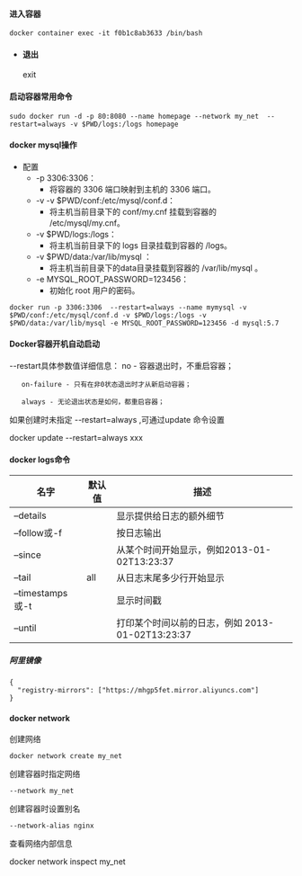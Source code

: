 

#### 进入容器

```docker container exec -it f0b1c8ab3633 /bin/bash```

- #### 退出

  exit
  
  
  
#### 启动容器常用命令

```
sudo docker run -d -p 80:8080 --name homepage --network my_net  --restart=always -v $PWD/logs:/logs homepage 

```



#### docker mysql操作

*   配置
    *   -p 3306:3306：
        *   将容器的 3306 端口映射到主机的 3306 端口。
    *   -v -v $PWD/conf:/etc/mysql/conf.d：
        *   将主机当前目录下的 conf/my.cnf 挂载到容器的 /etc/mysql/my.cnf。
    *   -v $PWD/logs:/logs：
        *   将主机当前目录下的 logs 目录挂载到容器的 /logs。
    *   -v $PWD/data:/var/lib/mysql ：
        *   将主机当前目录下的data目录挂载到容器的 /var/lib/mysql 。
    *   -e MYSQL_ROOT_PASSWORD=123456：
        *   初始化 root 用户的密码。
        

```docker run -p 3306:3306  --restart=always --name mymysql -v $PWD/conf:/etc/mysql/conf.d -v $PWD/logs:/logs -v $PWD/data:/var/lib/mysql -e MYSQL_ROOT_PASSWORD=123456 -d mysql:5.7``` 

#### Docker容器开机自动启动

   --restart具体参数值详细信息：
       no -  容器退出时，不重启容器；

       on-failure - 只有在非0状态退出时才从新启动容器；
    
       always - 无论退出状态是如何，都重启容器；




如果创建时未指定 --restart=always ,可通过update 命令设置

docker update --restart=always xxx

#### docker logs命令

| 名字            | 默认值 | 描述                                             |
| --------------- | ------ | ------------------------------------------------ |
| –details        |        | 显示提供给日志的额外细节                         |
| –follow或-f     |        | 按日志输出                                       |
| –since          |        | 从某个时间开始显示，例如2013-01-02T13:23:37      |
| –tail           | all    | 从日志末尾多少行开始显示                         |
| –timestamps或-t |        | 显示时间戳                                       |
| –until          |        | 打印某个时间以前的日志，例如 2013-01-02T13:23:37 |

##### 阿里镜像

```
{
  "registry-mirrors": ["https://mhgp5fet.mirror.aliyuncs.com"]
}
```

#### docker network

创建网络

```
docker network create my_net
```


创建容器时指定网络

```
--network my_net 
```

创建容器时设置别名

```
--network-alias nginx
```

 查看网络内部信息

docker network inspect my_net